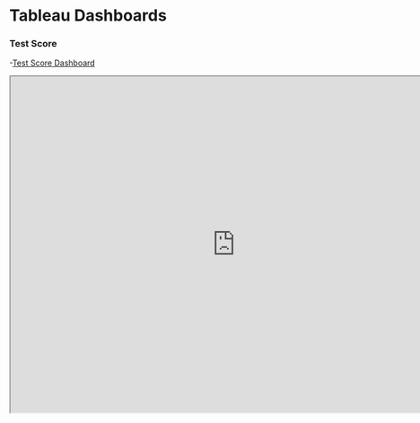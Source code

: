 # Tableau Dashboards

### Test Score
-[Test Score Dashboard](https://public.tableau.com/app/profile/william.r.geesey.jr/viz/TestScore_17283124519100/Dashboard1)
<iframe src="https://public.tableau.com/app/profile/william.r.geesey.jr/viz/TestScore_17283124519100/Dashboard1" width="800" height="600"></iframe>
